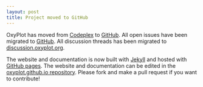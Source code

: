 ```yaml
---
layout: post
title: Project moved to GitHub
---
```


OxyPlot has moved from [Codeplex][cp] to [GitHub][gh].
All open issues have been migrated to [GitHub][issues].
All discussion threads has been migrated to [discussion.oxyplot.org][discussion].

The website and documentation is now  built with [Jekyll][jk] and hosted with [GitHub pages][pages].
The website and documentation can be edited in the [oxyplot.github.io repository][ghp]. Please fork and make a pull request if you want to contribute!

[cp]: https://oxyplot.codeplex.com/
[gh]: https://github.com/oxyplot/oxyplot
[issues]: https://github.com/oxyplot/oxyplot/issues
[discussion]: http://discussion.oxyplot.org/
[ghp]: https://github.com/oxyplot/oxyplot.github.io
[docs]: /documentation
[jk]: http://jekyllrb.com/
[pages]: https://pages.github.com/

